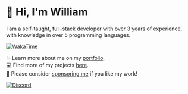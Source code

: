 # 👋 Hi, I'm William
I am a self-taught, full-stack developer with over 3 years of experience, with knowledge in over 5 programming languages.

[![WakaTime](https://wakatime.com/badge/user/817e29c1-e1ac-4adc-936b-37bfa447c165.svg)](https://wdh.gg/wakatime)

✨️ Learn more about me on my [portfolio](https://wdh.gg/developer).
<br>
💻 Find more of my projects [here](https://wdh.gg/github-org).
<br>
💖 Please consider [sponsoring me](https://wdh.gg/sponsor) if you like my work!

[![Discord](https://lanyard.cnrad.dev/api/853158265466257448)](https://wdh.gg/discord)
